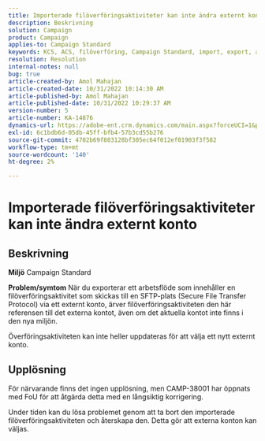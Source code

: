 ```yaml
---
title: Importerade filöverföringsaktiviteter kan inte ändra externt konto
description: Beskrivning
solution: Campaign
product: Campaign
applies-to: Campaign Standard
keywords: KCS, ACS, filöverföring, Campaign Standard, import, export, arbetsflöde
resolution: Resolution
internal-notes: null
bug: true
article-created-by: Amol Mahajan
article-created-date: 10/31/2022 10:14:30 AM
article-published-by: Amol Mahajan
article-published-date: 10/31/2022 10:29:37 AM
version-number: 5
article-number: KA-14876
dynamics-url: https://adobe-ent.crm.dynamics.com/main.aspx?forceUCI=1&pagetype=entityrecord&etn=knowledgearticle&id=955df4cb-0459-ed11-9561-6045bd006079
exl-id: 6c1bdb6d-05db-45ff-bfb4-57b3cd55b276
source-git-commit: 4702b69f883128bf305ec64f012ef01903f3f582
workflow-type: tm+mt
source-wordcount: '140'
ht-degree: 2%

---
```


# Importerade filöverföringsaktiviteter kan inte ändra externt konto

## Beskrivning

<b>Miljö</b>
Campaign Standard


<b>Problem/symtom</b>
När du exporterar ett arbetsflöde som innehåller en filöverföringsaktivitet som skickas till en SFTP-plats (Secure File Transfer Protocol) via ett externt konto, ärver filöverföringsaktiviteten den här referensen till det externa kontot, även om det aktuella kontot inte finns i den nya miljön.

Överföringsaktiviteten kan inte heller uppdateras för att välja ett nytt externt konto.


## Upplösning


För närvarande finns det ingen upplösning, men CAMP-38001 har öppnats med FoU för att åtgärda detta med en långsiktig korrigering.

Under tiden kan du lösa problemet genom att ta bort den importerade filöverföringsaktiviteten och återskapa den. Detta gör att externa konton kan väljas.
